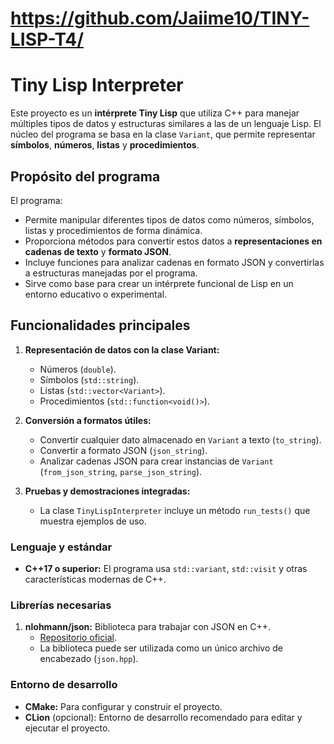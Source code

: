 # https://github.com/Jaiime10/TINY-LISP-T4/

# Tiny Lisp Interpreter

Este proyecto es un **intérprete Tiny Lisp** que utiliza C++ para manejar múltiples tipos de datos y estructuras similares a las de un lenguaje Lisp. El núcleo del programa se basa en la clase `Variant`, que permite representar **símbolos**, **números**, **listas** y **procedimientos**.

## Propósito del programa

El programa:
- Permite manipular diferentes tipos de datos como números, símbolos, listas y procedimientos de forma dinámica.
- Proporciona métodos para convertir estos datos a **representaciones en cadenas de texto** y **formato JSON**.
- Incluye funciones para analizar cadenas en formato JSON y convertirlas a estructuras manejadas por el programa.
- Sirve como base para crear un intérprete funcional de Lisp en un entorno educativo o experimental.

## Funcionalidades principales

1. **Representación de datos con la clase Variant:**
    - Números (`double`).
    - Símbolos (`std::string`).
    - Listas (`std::vector<Variant>`).
    - Procedimientos (`std::function<void()>`).

2. **Conversión a formatos útiles:**
    - Convertir cualquier dato almacenado en `Variant` a texto (`to_string`).
    - Convertir a formato JSON (`json_string`).
    - Analizar cadenas JSON para crear instancias de `Variant` (`from_json_string`, `parse_json_string`).

3. **Pruebas y demostraciones integradas:**
    - La clase `TinyLispInterpreter` incluye un método `run_tests()` que muestra ejemplos de uso.

### Lenguaje y estándar
- **C++17 o superior:** El programa usa `std::variant`, `std::visit` y otras características modernas de C++.

### Librerías necesarias
1. **nlohmann/json:** Biblioteca para trabajar con JSON en C++.
    - [Repositorio oficial](https://github.com/nlohmann/json).
    - La biblioteca puede ser utilizada como un único archivo de encabezado (`json.hpp`).

### Entorno de desarrollo
- **CMake:** Para configurar y construir el proyecto.
- **CLion** (opcional): Entorno de desarrollo recomendado para editar y ejecutar el proyecto.



